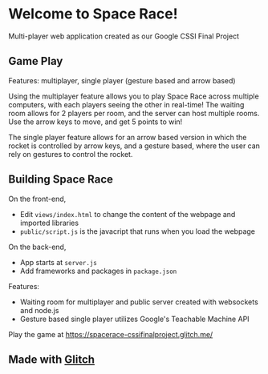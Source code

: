 # Welcome to Space Race!
Multi-player web application created as our Google CSSI Final Project

## Game Play
Features: multiplayer, single player (gesture based and arrow based)

Using the multiplayer feature allows you to play Space Race across multiple computers, with each players seeing the other in real-time! The waiting room allows for 2 players per room, and the server can host multiple rooms. Use the arrow keys to move, and get 5 points to win!

The single player feature allows for an arrow based version in which the rocket is controlled by arrow keys, and a gesture based, where the user can rely on gestures to control the rocket. 

## Building Space Race
On the front-end,

- Edit `views/index.html` to change the content of the webpage and imported libraries
- `public/script.js` is the javacript that runs when you load the webpage

On the back-end,

- App starts at `server.js`
- Add frameworks and packages in `package.json`

Features:

- Waiting room for multiplayer and public server created with websockets and node.js
- Gesture based single player utilizes Google's Teachable Machine API

Play the game at https://spacerace-cssifinalproject.glitch.me/

## Made with [Glitch](https://glitch.com/) 
